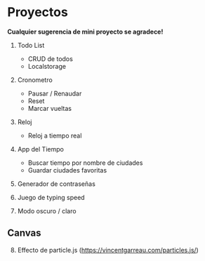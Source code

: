 # Proyectos

**Cualquier sugerencia de mini proyecto se agradece!**

1. Todo List 
    - CRUD de todos
    - Localstorage

2. Cronometro
    - Pausar / Renaudar
    - Reset
    - Marcar vueltas

3. Reloj
    - Reloj a tiempo real

4. App del Tiempo
    - Buscar tiempo por nombre de ciudades
    - Guardar ciudades favoritas

5. Generador de contraseñas

6. Juego de typing speed

7. Modo oscuro / claro 

## Canvas

8. Effecto de particle.js (https://vincentgarreau.com/particles.js/)
